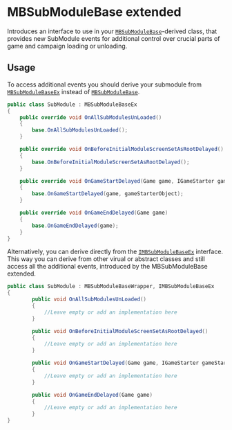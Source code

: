 # MBSubModuleBase extended
Introduces an interface to use in your [``MBSubModuleBase``](https://apidoc.bannerlord.com/v/1.2.7/class_tale_worlds_1_1_mount_and_blade_1_1_m_b_sub_module_base.html)-derived class, that provides new SubModule events for additional control over crucial parts of game and campaign loading or unloading.

## Usage
To access additional events you should derive your submodule from [``MBSubModuleBaseEx``](xref:Bannerlord.ButterLib.MBSubModuleBaseExtended.MBSubModuleBaseEx) instead of [``MBSubModuleBase``](https://apidoc.bannerlord.com/v/1.2.7/class_tale_worlds_1_1_mount_and_blade_1_1_m_b_sub_module_base.html).
```csharp
public class SubModule : MBSubModuleBaseEx
{
    public override void OnAllSubModulesUnLoaded()
    {
        base.OnAllSubModulesUnLoaded();
    }

    public override void OnBeforeInitialModuleScreenSetAsRootDelayed()
    {
        base.OnBeforeInitialModuleScreenSetAsRootDelayed();
    }

    public override void OnGameStartDelayed(Game game, IGameStarter gameStarterObject)
    {
        base.OnGameStartDelayed(game, gameStarterObject);
    }

    public override void OnGameEndDelayed(Game game)
    {
        base.OnGameEndDelayed(game);
    }
}
```
Alternatively, you can derive directly from the [``IMBSubModuleBaseEx``](xref:Bannerlord.ButterLib.MBSubModuleBaseExtended.IMBSubModuleBaseEx) interface. This way you can derive from other virual or abstract classes and still access all the additional events, introduced by the MBSubModuleBase extended.
```csharp
public class SubModule : MBSubModuleBaseWrapper, IMBSubModuleBaseEx
{
        public void OnAllSubModulesUnLoaded()
        {
            //Leave empty or add an implementation here
        }

        public void OnBeforeInitialModuleScreenSetAsRootDelayed()
        {
            //Leave empty or add an implementation here
        }

        public void OnGameStartDelayed(Game game, IGameStarter gameStarterObject)
        {
            //Leave empty or add an implementation here
        }

        public void OnGameEndDelayed(Game game)
        {
            //Leave empty or add an implementation here
        }
}
```
